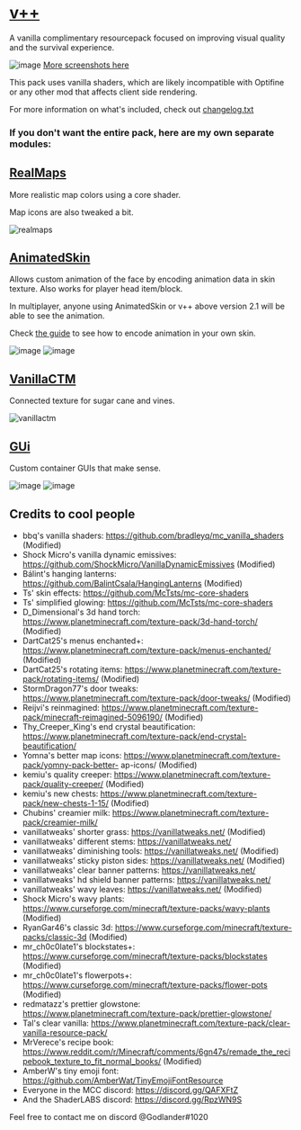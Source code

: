 # [v++](https://github.com/Godlander/vpp/releases/latest)

A vanilla complimentary resourcepack focused on improving visual quality and the survival experience.

![image](https://user-images.githubusercontent.com/16228717/142796442-6964e2f0-65a5-47e6-b74e-8938902649e3.png)
[More screenshots here](Screenshots.md)

This pack uses vanilla shaders, which are likely incompatible with Optifine or any other mod that affects client side rendering.

For more information on what's included, check out [changelog.txt](changelog.txt)

### If you don't want the entire pack, here are my own separate modules:

## [RealMaps](modules/RealMaps.zip)

More realistic map colors using a core shader.

Map icons are also tweaked a bit.

![realmaps](https://media.discordapp.net/attachments/834866130585387009/903396347640688640/unknown.png?width=763&height=676)

## [AnimatedSkin](modules/AnimatedSkin.zip)

Allows custom animation of the face by encoding animation data in skin texture. Also works for player head item/block.

In multiplayer, anyone using AnimatedSkin or v++ above version 2.1 will be able to see the animation.

Check [the guide](modules/Animated%20Skin.md) to see how to encode animation in your own skin.

![image](https://user-images.githubusercontent.com/16228717/144769530-38812571-ade4-4a48-a612-f98912412d8a.png)
![image](https://user-images.githubusercontent.com/16228717/144769565-45b798ae-42d1-48a1-8ba5-e0d74d11901b.png)

## [VanillaCTM](modules/VanillaCTM.zip)

Connected texture for sugar cane and vines.

![vanillactm](https://user-images.githubusercontent.com/16228717/139353051-85878743-5147-485b-941d-517ffae4be04.png)

## [GUi](modules/GUi.zip)

Custom container GUIs that make sense.

![image](https://user-images.githubusercontent.com/16228717/139380148-68662a02-e89b-42b5-b518-40427dda29dd.png)
![image](https://user-images.githubusercontent.com/16228717/139380251-1271d0a5-457b-4e91-9fc5-1f40ae545ccc.png)

## Credits to cool people

- bbq's vanilla shaders: https://github.com/bradleyq/mc_vanilla_shaders (Modified)
- Shock Micro's vanilla dynamic emissives: https://github.com/ShockMicro/VanillaDynamicEmissives (Modified)
- Bálint's hanging lanterns: https://github.com/BalintCsala/HangingLanterns (Modified)
- Ts' skin effects: https://github.com/McTsts/mc-core-shaders
- Ts' simplified glowing: https://github.com/McTsts/mc-core-shaders
- D_Dimensional's 3d hand torch: https://www.planetminecraft.com/texture-pack/3d-hand-torch/ (Modified)
- DartCat25's menus enchanted+: https://www.planetminecraft.com/texture-pack/menus-enchanted/ (Modified)
- DartCat25's rotating items: https://www.planetminecraft.com/texture-pack/rotating-items/ (Modified)
- StormDragon77's door tweaks: https://www.planetminecraft.com/texture-pack/door-tweaks/ (Modified)
- Reijvi's reinmagined: https://www.planetminecraft.com/texture-pack/minecraft-reimagined-5096190/ (Modified)
- Thy_Creeper_King's end crystal beautification: https://www.planetminecraft.com/texture-pack/end-crystal-beautification/
- Yomna's better map icons: https://www.planetminecraft.com/texture-pack/yomny-pack-better- ap-icons/ (Modified)
- kemiu's quality creeper: https://www.planetminecraft.com/texture-pack/quality-creeper/ (Modified)
- kemiu's new chests: https://www.planetminecraft.com/texture-pack/new-chests-1-15/ (Modified)
- Chubins' creamier milk: https://www.planetminecraft.com/texture-pack/creamier-milk/
- vanillatweaks' shorter grass: https://vanillatweaks.net/ (Modified)
- vanillatweaks' different stems: https://vanillatweaks.net/
- vanillatweaks' diminishing tools: https://vanillatweaks.net/ (Modified)
- vanillatweaks' sticky piston sides: https://vanillatweaks.net/ (Modified)
- vanillatweaks' clear banner patterns: https://vanillatweaks.net/
- vanillatweaks' hd shield banner patterns: https://vanillatweaks.net/
- vanillatweaks' wavy leaves: https://vanillatweaks.net/ (Modified)
- Shock Micro's wavy plants: https://www.curseforge.com/minecraft/texture-packs/wavy-plants (Modified)
- RyanGar46's classic 3d: https://www.curseforge.com/minecraft/texture-packs/classic-3d (Modified)
- mr_ch0c0late1's blockstates+: https://www.curseforge.com/minecraft/texture-packs/blockstates (Modified)
- mr_ch0c0late1's flowerpots+: https://www.curseforge.com/minecraft/texture-packs/flower-pots (Modified)
- redmatazz's prettier glowstone: https://www.planetminecraft.com/texture-pack/prettier-glowstone/
- Tal's clear vanilla: https://www.planetminecraft.com/texture-pack/clear-vanilla-resource-pack/
- MrVerece's recipe book: https://www.reddit.com/r/Minecraft/comments/6gn47s/remade_the_recipebook_texture_to_fit_normal_books/ (Modified)
- AmberW's tiny emoji font: https://github.com/AmberWat/TinyEmojiFontResource
- Everyone in the MCC discord: https://discord.gg/QAFXFtZ
- And the ShaderLABS discord: https://discord.gg/RpzWN9S

Feel free to contact me on discord @Godlander#1020
